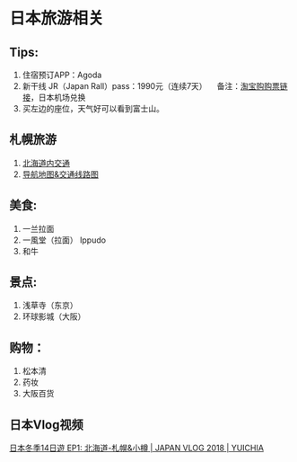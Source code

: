 # 日本旅游相关

## Tips:
1. 住宿预订APP：Agoda
2. 新干线 JR（Japan Rall）pass：1990元（连续7天）
 备注：[淘宝购购票链接](https://traveldetail.fliggy.com/item.htm?spm=a230r.1.14.1.1ea91fd59LPOq8&id=528993692839&ns=1&abbucket=19)，日本机场兑换
3. 买左边的座位，天气好可以看到富士山。


## 札幌旅游
1. [北海道内交通](http://www.sapporo.travel/learn/transportation/hokkaido/?lang=cn)
2. [导航地图&交通线路图](http://www.sapporo.travel/learn/map/?lang=cn)

## 美食:
1. 一兰拉面
2. 一風堂（拉面） Ippudo
3. 和牛

## 景点:
1. 浅草寺（东京）
2. 环球影城（大阪）

## 购物：
1. 松本清
2. 药妆
3. 大阪百货


## 日本Vlog视频
[日本冬季14日遊 EP1: 北海道-札幌&小樽 | JAPAN VLOG 2018 | YUICHIA](https://www.youtube.com/watch?v=PHgQvOgG_xk)

